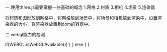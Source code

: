 一.使用three.js需要掌握一些基础的概念
1.网格
2.材质
3.相机
4.场景
5.渲染器

将材质和图形放到网格中，将网格放到场景中，将场景和相机放到渲染中，设置渲染器的大小，将渲染器放置到dom的容器中。


二.webgl能力的检测

if(WEBGL.isWebGLAvailable()) {
} else {
}
